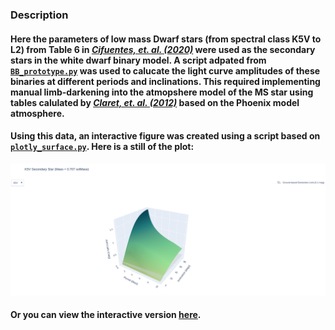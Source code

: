### Description

#### Here the parameters of low mass Dwarf stars (from spectral class K5V to L2) from Table 6 in [*Cifuentes, et. al. (2020)*](https://ui.adsabs.harvard.edu/abs/2020A%26A...642A.115C/abstract) were used as the secondary stars in the white dwarf binary model. A script adpated from [`BB_prototype.py`](https://github.com/george-hummus/PHOEBE/blob/main/Final_Protoype/BB_prototype.py) was used to calucate the light curve amplitudes of these binaries at different periods and inclinations. This required implementing manual limb-darkening into the atmopshere model of the MS star using tables calulated by [*Claret, et. al. (2012)*](https://www.aanda.org/articles/aa/full_html/2012/10/aa19849-12/aa19849-12.html) based on the Phoenix model atmosphere. 

#### Using this data, an interactive figure was created using a script based on [`plotly_surface.py`](https://github.com/george-hummus/PHOEBE/blob/main/interactive_plots/plotly_surface.py). Here is a still of the plot:
![example](CARMENES_surface.png)
#### Or you can view the interactive version [here](https://htmlpreview.github.io/?https://github.com/george-hummus/PHOEBE/blob/main/CARMENES/outputs/CARMENES_surface.html).




